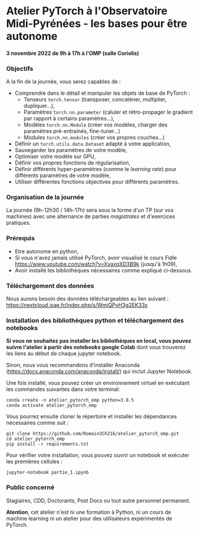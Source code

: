 # Atelier PyTorch à l'Observatoire Midi-Pyrénées - les bases pour être autonome

#### 3 novembre 2022 de 9h à 17h à l'OMP (salle Coriolis)

### Objectifs

A la fin de la journée, vous serez capables de : 

 * Comprendre dans le détail et manipuler les objets de base de PyTorch :
   * Tenseurs ```torch.tensor``` (transposer, concaténer, multiplier, dupliquer...),
   * Paramètres ```torch.nn.parameter``` (caluler et rétro-propager le gradient par rapport à certains paramètres...),
   * Modèles ```torch.nn.Module``` (créer vos modèles, charger des paramètres pré-entrainés, fine-tuner...)
   * Modules ```torch.nn.modules``` (créer vos propres couches...)
 * Définir un ```torch.utils.data.Dataset``` adapté à votre application,
 * Sauvegarder les paramètres de votre modèle,
 * Optimiser votre modèle sur GPU,
 * Définir vos propres fonctions de régularisation,
 * Définir différents hyper-paramètres (comme le *learning rate*) pour différents paramètres de votre modèle,
 * Utiliser différentes fonctions objectives pour différents paramètres.
 
 ### Organisation de la journée

La journée (9h-12h30 / 14h-17h) sera sous la forme d'un TP (sur vos machines) avec une alternance de parties *magistrales* et d'exercices pratiques.

### Prérequis

 * Etre autonome en python,
 * Si vous n'avez jamais utilisé PyTorch, avoir visualisé le cours Fidle https://www.youtube.com/watch?v=XvaxqXD3B9k (jusqu'à 1h09),
 * Avoir installé les bibliothèques nécessaires comme expliqué ci-dessous.
 
### Téléchargement des données 

Nous aurons besoin des données téléchargeables au lien suivant : https://nextcloud.isae.fr/index.php/s/WmjQPyH3g2EK33x

### Installation des bibliothèques python et téléchargement des notebooks

**Si vous ne souhaitez pas installer les bibliothèques en local, vous pouvez suivre l'atelier à partir des notebooks google Colab** dont vous trouverez les liens au début de chaque jupyter notebook.

Sinon, nous vous recommandons d'installer Anaconda (https://docs.anaconda.com/anaconda/install/) qui inclut Jupyter Notebook. 

Une fois installé, vous pouvez créer un environnement virtuel en exécutant les commandes suivantes dans votre terminal:

```
conda create -n atelier_pytorch_omp python=3.8.5
conda activate atelier_pytorch_omp
```

Vous pourrez ensuite cloner le répertoire et installer les dépendances nécessaires comme suit :

```
git clone https://github.com/Romain3Ch216/atelier_pytorch_omp.git
cd atelier_pytorch_omp
pip install -r requirements.txt
```
Pour vérifier votre installation, vous pouvez ouvrir un notebook et exécuter les premières cellules :

```
jupyter-notebook partie_1.ipynb
```

### Public concerné

Stagiaires, CDD, Doctorants, Post Docs ou tout autre personnel permanent.

**Atention**, cet atelier n'est ni une formation à Python, ni un cours de machine learning ni un atelier pour des utilisateurs expérimentés de PyTorch.
